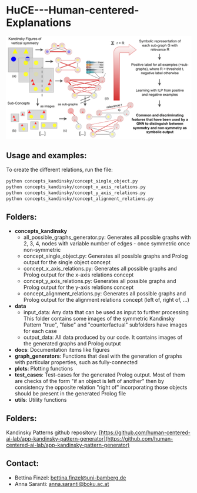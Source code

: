 # HuCE---Human-centered-Explanations

![This is an image](docs/figures/Interpretable-Relevance-Predicates.png)

## Usage and examples:

To create the different relations, run the file:

```
python concepts_kandinsky/concept_single_object.py
python concepts_kandinsky/concept_x_axis_relations.py
python concepts_kandinsky/concept_y_axis_relations.py
python concepts_kandinsky/concept_alignment_relations.py
```

## Folders:

- **concepts_kandinsky**
  - all_possible_graphs_generator.py: Generates all possible graphs with 2, 3, 4, nodes with                                       variable number of edges - 
                                      once symmetric once non-symmetric 
  - concept_single_object.py: Generates all possible graphs and Prolog output for the single                               object concept
  - concept_x_axis_relations.py: Generates all possible graphs and Prolog output for the
                                 x-axis relations concept
  - concept_y_axis_relations.py: Generates all possible graphs and Prolog output for the
                                 y-axis relations concept
  - concept_alignment_relations.py: Generates all possible graphs and Prolog output for the
                                    alignment relations concept (left of, right of, ...)
- **data**
  - input_data: Any data that can be used as input to further processing
                This folder contains some images of the symmetric Kandinsky Pattern
                "true", "false" and "counterfactual" subfolders have images for each case
  - output_data: All data produced by our code. It contains images of the generated graphs
                 and Prolog output
- **docs**: Documentation items like figures
- **graph_generators**: Functions that deal with the generation of graphs with particular 
                    properties, such as fully-connected
- **plots**: Plotting functions
- **test_cases**: Test-cases for the generated Prolog output. Most of them are checks of the
              form "if an object is left of another" then by consistency the opposite 
              relation "right of" incorporating those objects should be present in the
              generated Prolog file
- **utils**: Utility functions

## Folders:

Kandinsky Patterns github repository: [https://github.com/human-centered-ai-lab/app-kandinsky-pattern-generator](https://github.com/human-centered-ai-lab/app-kandinsky-pattern-generator)

## Contact:

- Bettina Finzel: [bettina.finzel@uni-bamberg.de](mailto:bettina.finzel@uni-bamberg.de)
- Anna Saranti: [anna.saranti@boku.ac.at](mailto:anna.saranti@boku.ac.at)


